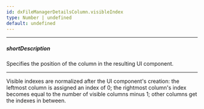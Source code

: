 ```yaml
---
id: dxFileManagerDetailsColumn.visibleIndex
type: Number | undefined
default: undefined
---
```

---
##### shortDescription
Specifies the position of the column in the resulting UI component.

---
Visible indexes are normalized after the UI component's creation: the leftmost column is assigned an index of 0; the rightmost column's index becomes equal to the number of visible columns minus 1; other columns get the indexes in between.
